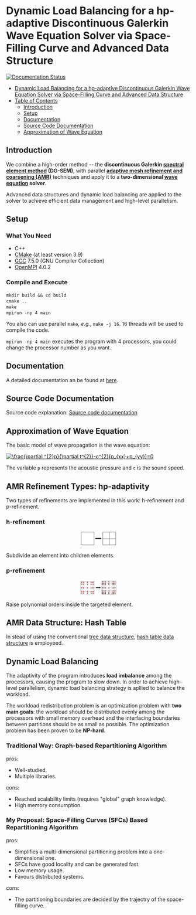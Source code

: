 # Dynamic Load Balancing for a hp-adaptive Discontinuous Galerkin Wave Equation Solver via Space-Filling Curve and Advanced Data Structure

[![Documentation Status](https://readthedocs.org/projects/dg-wave-c/badge/?version=latest)](https://dg-wave-c.readthedocs.io/en/latest/?badge=latest)

<!--ts-->
   * [Dynamic Load Balancing for a hp-adaptive Discontinuous Galerkin Wave Equation Solver via Space-Filling Curve and Advanced Data Structure](#dynamic-load-balancing-for-a-hp-adaptive-discontinuous-galerkin-wave-equation-solver-via-space-filling-curve-and-advanced-data-structure)
   * [Table of Contents](#table-of-contents)
      * [Introduction](#introduction)
      * [Setup](#setup)
      * [Documentation](#documentation)
      * [Source Code Documentation](#source-code-documentation)
      * [Approximation of Wave Equation](#approximation-of-wave-equation)

<!-- Added by: shiqi, at: Wed Dec  2 16:55:06 EST 2020 -->

<!--te-->

## Introduction
We combine a high-order method -- the **discontinuous Galerkin [spectral element method](https://en.wikipedia.org/wiki/Spectral_element_method) (DG-SEM)**, 
with parallel [**adaptive mesh refinement and coarsening (AMR)**](https://en.wikipedia.org/wiki/Adaptive_mesh_refinement) techniques and apply it to a **two-dimensional [wave equation](https://en.wikipedia.org/wiki/Wave_equation) solver**.

Advanced data structures and dynamic load balancing are applied to the solver to achieve efficient data management and high-level parallelism. 

## Setup
### What You Need
* C++
* [CMake](https://cmake.org/) (at least version 3.9)
* [GCC](https://gcc.gnu.org/) 7.5.0 (GNU Compiler Collection)
* [OpenMPI](https://www.open-mpi.org/) 4.0.2

### Compile and Execute
```
mkdir build && cd build
cmake ..
make 
mpirun -np 4 main
```
You also can use parallel `make`, *e.g.*, `make -j 16`. 16 threads will be used to compile the code. 

`mpirun -np 4 main` executes the program with 4 processors, you could change the processor number as you want.

## Documentation
A detailed documentation an be found at [here](https://dg-wave-c.readthedocs.io/en/latest/).

## Source Code Documentation
Source code explanation:
[Source code documentation]( https://shiqihe000.github.io/DG_wave_c/doxygen/html/index.html)

## Approximation of Wave Equation
The basic model of wave propagation is the wave equation:

<a href="https://www.codecogs.com/eqnedit.php?latex=\frac{\partial&space;^{2}p}{\partial&space;t^{2}}-c^{2}(p_{xx}&plus;p_{yy})=0" target="_blank"><img src="https://latex.codecogs.com/gif.latex?\frac{\partial&space;^{2}p}{\partial&space;t^{2}}-c^{2}(p_{xx}&plus;p_{yy})=0" title="\frac{\partial ^{2}p}{\partial t^{2}}-c^{2}(p_{xx}+p_{yy})=0" /></a>

The variable `p` represents the acoustic pressure and `c` is the sound speed. 

## AMR Refinement Types: hp-adaptivity
Two types of refinements are implemented in this work: h-refinement and p-refinement. 
### h-refinement
<p align="center">
  <img src="./imgs/h_refinement.png" width="100" height = "40" >
</p>
Subdivide an element into children elements. 

### p-refinement
<p align="center">
  <img src="./imgs/p_refinement.png" width="100" height = "40" >
</p>
Raise polynomial orders inside the targeted element. 

## AMR Data Structure: Hash Table
In stead of using the conventional [tree data structure](https://en.wikipedia.org/wiki/Tree_(data_structure)), 
[hash table data structure](https://en.wikipedia.org/wiki/Hash_table) is employeed. 

## Dynamic Load Balancing
The adaptivity of the program introduces **load imbalance** among the processors, causing the program to slow down. 
In order to achieve high-level parallelism, dynamic load balancing strategy is apllied to balance the workload. 

The workload redistribution problem is an optimization problem with **two main goals**: 
the workload should be distributed evenly among the processors with small memory overhead and the
interfacing boundaries between partitions should be as small as possible. The optimization
problem has been proven to be **NP-hard**.

### Traditional Way: Graph-based Repartitioning Algorithm
pros:
* Well-studied.
* Multiple libraries.

cons:
* Reached scalability limits (requires "global" graph knowledge). 
* High memory consumption. 
### My Proposal: Space-Filling Curves (SFCs) Based Repartitioning Algorithm
pros:
* Simplifies a multi-dimensional partitioning problem into a one-dimensional one. 
* SFCs have good locality and can be generated fast. 
* Low memory usage. 
* Favours distributed systems. 

cons: 
* The partitioning boundaries are decided by the trajectry of the space-filling curve. 

